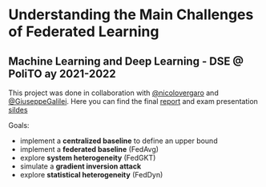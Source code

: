 # Understanding the Main Challenges of Federated Learning
## Machine Learning and Deep Learning - DSE @ PoliTO ay 2021-2022
This project was done in collaboration with [@nicolovergaro](https://github.com/nicolovergaro) and [@GiuseppeGalilei](https://github.com/GiuseppeGalilei). Here you can find the final [report]() and exam presentation [sildes]()

Goals:
* implement a **centralized baseline** to define an upper bound
* implement a **federated baseline** (FedAvg)
* explore **system heterogeneity** (FedGKT)
* simulate a **gradient inversion attack**
* explore **statistical heterogeneity** (FedDyn)
